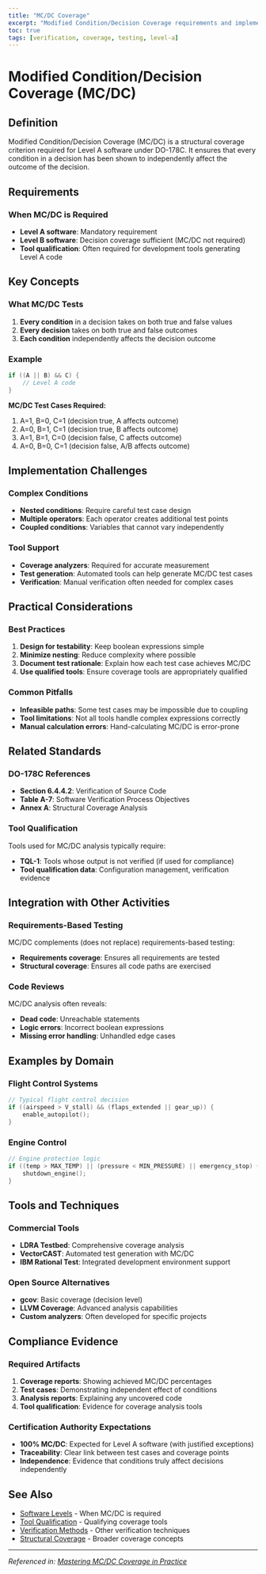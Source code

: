 ```yaml
---
title: "MC/DC Coverage"
excerpt: "Modified Condition/Decision Coverage requirements and implementation in DO-178C"
toc: true
tags: [verification, coverage, testing, level-a]
---
```


# Modified Condition/Decision Coverage (MC/DC)

## Definition

Modified Condition/Decision Coverage (MC/DC) is a structural coverage criterion required for Level A software under DO-178C. It ensures that every condition in a decision has been shown to independently affect the outcome of the decision.

## Requirements

### When MC/DC is Required
- **Level A software**: Mandatory requirement
- **Level B software**: Decision coverage sufficient (MC/DC not required)
- **Tool qualification**: Often required for development tools generating Level A code

## Key Concepts

### What MC/DC Tests
1. **Every condition** in a decision takes on both true and false values
2. **Every decision** takes on both true and false outcomes
3. **Each condition** independently affects the decision outcome

### Example
```c
if ((A || B) && C) {
    // Level A code
}
```

**MC/DC Test Cases Required:**
1. A=1, B=0, C=1 (decision true, A affects outcome)
2. A=0, B=1, C=1 (decision true, B affects outcome)  
3. A=1, B=1, C=0 (decision false, C affects outcome)
4. A=0, B=0, C=1 (decision false, A/B affects outcome)

## Implementation Challenges

### Complex Conditions
- **Nested conditions**: Require careful test case design
- **Multiple operators**: Each operator creates additional test points
- **Coupled conditions**: Variables that cannot vary independently

### Tool Support
- **Coverage analyzers**: Required for accurate measurement
- **Test generation**: Automated tools can help generate MC/DC test cases
- **Verification**: Manual verification often needed for complex cases

## Practical Considerations

### Best Practices
1. **Design for testability**: Keep boolean expressions simple
2. **Minimize nesting**: Reduce complexity where possible
3. **Document test rationale**: Explain how each test case achieves MC/DC
4. **Use qualified tools**: Ensure coverage tools are appropriately qualified

### Common Pitfalls
- **Infeasible paths**: Some test cases may be impossible due to coupling
- **Tool limitations**: Not all tools handle complex expressions correctly
- **Manual calculation errors**: Hand-calculating MC/DC is error-prone

## Related Standards

### DO-178C References
- **Section 6.4.4.2**: Verification of Source Code
- **Table A-7**: Software Verification Process Objectives
- **Annex A**: Structural Coverage Analysis

### Tool Qualification
Tools used for MC/DC analysis typically require:
- **TQL-1**: Tools whose output is not verified (if used for compliance)
- **Tool qualification data**: Configuration management, verification evidence

## Integration with Other Activities

### Requirements-Based Testing
MC/DC complements (does not replace) requirements-based testing:
- **Requirements coverage**: Ensures all requirements are tested
- **Structural coverage**: Ensures all code paths are exercised

### Code Reviews
MC/DC analysis often reveals:
- **Dead code**: Unreachable statements
- **Logic errors**: Incorrect boolean expressions
- **Missing error handling**: Unhandled edge cases

## Examples by Domain

### Flight Control Systems
```c
// Typical flight control decision
if ((airspeed > V_stall) && (flaps_extended || gear_up)) {
    enable_autopilot();
}
```

### Engine Control
```c
// Engine protection logic
if ((temp > MAX_TEMP) || (pressure < MIN_PRESSURE) || emergency_stop) {
    shutdown_engine();
}
```

## Tools and Techniques

### Commercial Tools
- **LDRA Testbed**: Comprehensive coverage analysis
- **VectorCAST**: Automated test generation with MC/DC
- **IBM Rational Test**: Integrated development environment support

### Open Source Alternatives
- **gcov**: Basic coverage (decision level)
- **LLVM Coverage**: Advanced analysis capabilities
- **Custom analyzers**: Often developed for specific projects

## Compliance Evidence

### Required Artifacts
1. **Coverage reports**: Showing achieved MC/DC percentages
2. **Test cases**: Demonstrating independent effect of conditions
3. **Analysis reports**: Explaining any uncovered code
4. **Tool qualification**: Evidence for coverage analysis tools

### Certification Authority Expectations
- **100% MC/DC**: Expected for Level A software (with justified exceptions)
- **Traceability**: Clear link between test cases and coverage points
- **Independence**: Evidence that conditions truly affect decisions independently

## See Also

- [Software Levels](/wiki/software-levels/) - When MC/DC is required
- [Tool Qualification](/wiki/tool-qualification/) - Qualifying coverage tools
- [Verification Methods](/wiki/verification-methods/) - Other verification techniques
- [Structural Coverage](/wiki/structural-coverage/) - Broader coverage concepts

---

*Referenced in: [Mastering MC/DC Coverage in Practice](/2025/05/14/mastering-mc-dc-coverage/)*